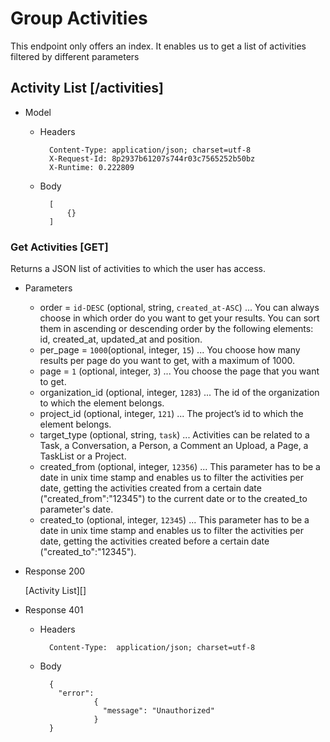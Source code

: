 # Group Activities
This endpoint only offers an index. It enables us to get a list of activities filtered by different parameters
## Activity List [/activities]

+ Model

    + Headers

            Content-Type: application/json; charset=utf-8
            X-Request-Id: 8p2937b61207s744r03c7565252b50bz
            X-Runtime: 0.222809

    + Body

            [
                {}
            ]

### Get Activities [GET]
Returns a JSON list of activities to which the user has access.

+ Parameters

    + order = `id-DESC` (optional, string, `created_at-ASC`) ... You can always choose in which order do you want to get your results. You can sort them in ascending or descending order by the following elements: id, created_at, updated_at and position.
    + per_page = `1000`(optional, integer, `15`) ... You choose how many results per page do you want to get, with a maximum of 1000.
    + page = `1` (optional, integer, `3`) ... You choose the page that you want to get.
    + organization_id (optional, integer, `1283`) ... The id of the organization to which the element belongs.
    + project_id (optional, integer, `121`) ... The project’s id to which the element belongs.
    + target_type (optional, string, `task`) ... Activities can be related to a Task, a Conversation, a Person, a Comment an Upload, a Page, a TaskList or a Project.
    + created_from (optional, integer, `12356`) ... This parameter has to be a date in unix time stamp and enables us to filter the activities per date, getting the activities created from a certain date ("created_from":"12345") to the current date or to the created_to parameter's date.
    + created_to (optional, integer, `12345`) ... This parameter has to be a date in unix time stamp and enables us to filter the activities per date, getting the activities created before a certain date ("created_to":"12345").


+ Response 200

    [Activity List][]

+ Response 401

    + Headers

            Content-Type:  application/json; charset=utf-8

    + Body

            {
              "error":
                      {
                        "message": "Unauthorized"
                      }
            }

